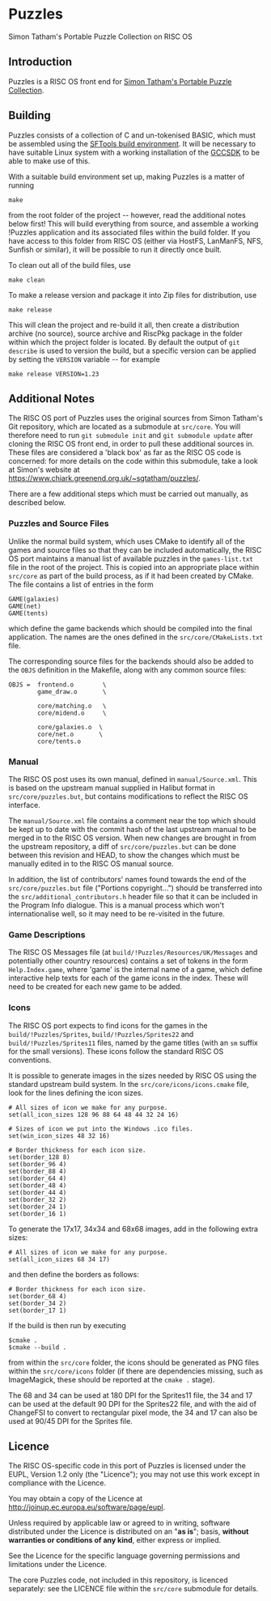 Puzzles
=======

Simon Tatham's Portable Puzzle Collection on RISC OS


Introduction
------------

Puzzles is a RISC OS front end for [Simon Tatham's Portable Puzzle Collection](https://www.chiark.greenend.org.uk/~sgtatham/puzzles/).



Building
--------

Puzzles consists of a collection of C and un-tokenised BASIC, which must be assembled using the [SFTools build environment](https://github.com/steve-fryatt). It will be necessary to have suitable Linux system with a working installation of the [GCCSDK](http://www.riscos.info/index.php/GCCSDK) to be able to make use of this.

With a suitable build environment set up, making Puzzles is a matter of running

	make

from the root folder of the project -- however, read the additional notes below first! This will build everything from source, and assemble a working !Puzzles application and its associated files within the build folder. If you have access to this folder from RISC OS (either via HostFS, LanManFS, NFS, Sunfish or similar), it will be possible to run it directly once built.

To clean out all of the build files, use

	make clean

To make a release version and package it into Zip files for distribution, use

	make release

This will clean the project and re-build it all, then create a distribution archive (no source), source archive and RiscPkg package in the folder within which the project folder is located. By default the output of `git describe` is used to version the build, but a specific version can be applied by setting the `VERSION` variable -- for example

	make release VERSION=1.23

Additional Notes
----------------

The RISC OS port of Puzzles uses the original sources from Simon Tatham's Git repository, which are located as a submodule at `src/core`. You will therefore need to run `git submodule init` and `git submodule update` after cloning the RISC OS front end, in order to pull these additional sources in. These files are considered a 'black box' as far as the RISC OS code is concerned: for more details on the code within this submodule, take a look at Simon's website at https://www.chiark.greenend.org.uk/~sgtatham/puzzles/.

There are a few additional steps which must be carried out manually, as described below.

### Puzzles and Source Files

Unlike the normal build system, which uses CMake to identify all of the games and source files so that they can be included automatically, the RISC OS port maintains a manual list of available puzzles in the `games-list.txt` file in the root of the project. This is copied into an appropriate place within `src/core` as part of the build process, as if it had been created by CMake. The file contains a list of entries in the form

    GAME(galaxies)
    GAME(net)
    GAME(tents)

which define the game backends which should be compiled into the final application. The names are the ones defined in the `src/core/CMakeLists.txt` file.

The corresponding source files for the backends should also be added to the `OBJS` definition in the Makefile, along with any common source files:

    OBJS =  frontend.o        \
            game_draw.o       \

            core/matching.o   \
            core/midend.o     \

            core/galaxies.o  \
            core/net.o       \
            core/tents.o

### Manual

The RISC OS post uses its own manual, defined in `manual/Source.xml`. This is based on the upstream manual supplied in Halibut format in `src/core/puzzles.but`, but contains modifications to reflect the RISC OS interface.

The `manual/Source.xml` file contains a comment near the top which should be kept up to date with the commit hash of the last upstream manual to be merged in to the RISC OS version. When new changes are brought in from the upstream repository, a diff of `src/core/puzzles.but` can be done between this revision and HEAD, to show the changes which must be manually edited in to the RISC OS manual source.

In addition, the list of contributors' names found towards the end of the `src/core/puzzles.but` file ("Portions copyright...") should be transferred into the `src/additional_contributors.h` header file so that it can be included in the Program Info dialogue. This is a manual process which won't internationalise well, so it may need to be re-visited in the future.

### Game Descriptions

The RISC OS Messages file (at `build/!Puzzles/Resources/UK/Messages` and potentially other country resources) contains a set of tokens in the form `Help.Index.game`, where 'game' is the internal name of a game, which define interactive help texts for each of the game icons in the index. These will need to be created for each new game to be added.

### Icons

The RISC OS port expects to find icons for the games in the `build/!Puzzles/Sprites`, `build/!Puzzles/Sprites22` and `build/!Puzzles/Sprites11` files, named by the game titles (with an `sm` suffix for the small versions). These icons follow the standard RISC OS conventions.

It is possible to generate images in the sizes needed by RISC OS using the standard upstream build system. In the `src/core/icons/icons.cmake` file, look for the lines defining the icon sizes.

    # All sizes of icon we make for any purpose.
    set(all_icon_sizes 128 96 88 64 48 44 32 24 16)

    # Sizes of icon we put into the Windows .ico files.
    set(win_icon_sizes 48 32 16)

    # Border thickness for each icon size.
    set(border_128 8)
    set(border_96 4)
    set(border_88 4)
    set(border_64 4)
    set(border_48 4)
    set(border_44 4)
    set(border_32 2)
    set(border_24 1)
    set(border_16 1)

To generate the 17x17, 34x34 and 68x68 images, add in the following extra sizes:

    # All sizes of icon we make for any purpose.
    set(all_icon_sizes 68 34 17)

and then define the borders as follows:

    # Border thickness for each icon size.
    set(border_68 4)
    set(border_34 2)
    set(border_17 1)

If the build is then run by executing

    $cmake .
    $cmake --build .

from within the `src/core` folder, the icons should be generated as PNG files within the `src/core/icons` folder (if there are dependencies missing, such as ImageMagick, these should be reported at the `cmake .` stage).

The 68 and 34 can be used at 180 DPI for the Sprites11 file, the 34 and 17 can be used at the default 90 DPI for the Sprites22 file, and with the aid of ChangeFSI to convert to rectangular pixel mode, the 34 and 17 can also be used at 90/45 DPI for the Sprites file.


Licence
-------

The RISC OS-specific code in this port of Puzzles is licensed under the EUPL, Version 1.2 only (the "Licence"); you may not use this work except in compliance with the Licence.

You may obtain a copy of the Licence at <http://joinup.ec.europa.eu/software/page/eupl>.

Unless required by applicable law or agreed to in writing, software distributed under the Licence is distributed on an "**as is**"; basis, **without warranties or conditions of any kind**, either express or implied.

See the Licence for the specific language governing permissions and limitations under the Licence.

The core Puzzles code, not included in this repository, is licenced separately: see the LICENCE file within the `src/core` submodule for details.